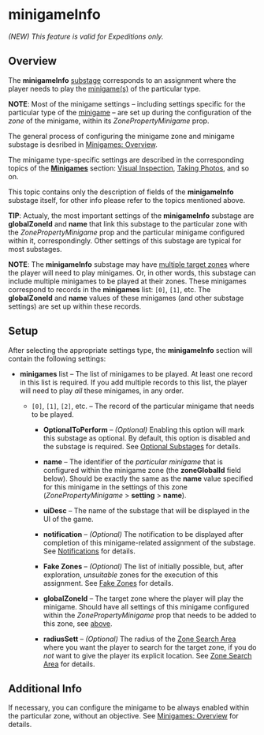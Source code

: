 # minigameInfo

*(NEW) This feature is valid for Expeditions only.*  

## Overview
The **minigameInfo** [substage][stages_and_substages] corresponds to an assignment where the player needs to play the  [minigame(s)][minigame] of the particular type.

**NOTE**: Most of the minigame settings – including settings specific for the particular type of the [minigame][minigame] – are set up during the configuration of the *zone* of the minigame, within its *ZonePropertyMinigame* prop.

The general process of configuring the minigame zone and minigame substage is desribed in [Minigames: Overview][minigame]. 

The minigame type-specific settings are described in the corresponding topics of the [**Minigames**][minigame] section: [Visual Inspection][visual_inspection], [Taking Photos][taking_photos], and so on.

This topic contains only the description of fields of the **minigameInfo** substage itself, for other info please refer to the topics mentioned above. 

**TIP**: Actualy, the most important settings of the **minigameInfo** substage are **globalZoneId** and **name** that link this substage to the particular zone with the *ZonePropertyMinigame* prop and the particular minigame configured within it, correspondingly. Other settings of this substage are typical for most substages.  

**NOTE**: The **minigameInfo** substage may have [multiple target zones][zone_related_assignments] where the player will need to play minigames. Or, in other words, this substage can include multiple minigames to be played at their zones. These minigames correspond to records in the **minigames** list: `[0]`, `[1]`, etc. The **globalZoneId** and **name** values of these minigames (and other substage settings) are set up within these records.


## Setup
After selecting the appropriate settings type, the **minigameInfo** section will contain the following settings:

-   **minigames** list – The list of minigames to be played. At least one record in this list is required. If you add multiple records to this list, the player will need to play *all* these minigames, in any order.

    -   `[0]`, `[1]`, `[2]`, etc. – The record of the particular minigame that needs to be played.

        -   **OptionalToPerform** – *(Optional)* Enabling this option will mark this substage as optional. By default, this option is disabled and the substage is required. See [Optional Substages][optional_substages] for details.

        -   **name** –  The identifier of the *particular minigame* that is configured within the minigame zone (the **zoneGloballd** field below). Should be exactly the same as the **name** value specified for this minigame in the settings of this zone (*ZonePropertyMinigame* \> **setting** \> **name**).

        -   **uiDesc** – The name of the substage that will be displayed in the UI of the game.

        -   **notification** – *(Optional)* The notification to be displayed after completion of this minigame-related assignment of the substage. See [Notifications][notifications] for details.

        -   **Fake Zones** – *(Optional)* The list of initially possible, but, after exploration, *unsuitable* zones for the execution of this assignment. See [Fake Zones][fake_zones] for details.

        -   **globalZoneId** – The target zone where the player will play the minigame. Should have all settings of this minigame configured within the *ZonePropertyMinigame* prop that needs to be added to this zone, see [above](#overview).

        -   **radiusSett** – *(Optional)* The radius of the [Zone Search Area][zone_search_area] where you want the player to search for the target zone, if you do *not* want to give the player its explicit location. See [Zone Search Area][zone_search_area] for details.

## Additional Info
If necessary, you can configure the minigame to be always enabled within the particular zone, without an objective. See [Minigames: Overview][minigame] for details.



[minigame]: ./../../../minigames/minigames_overview.md
[visual_inspection]: ./../../../minigames/visual_inspection.md
[taking_photos]: ./../../../minigames/taking_photos.md
[stages_and_substages]: ./stages_in_expeditions.md
[zone_related_assignments]: ./stages_in_expeditions.md#multiple-zone-related-assignments-within-substage
[notifications]: ./../notifications.md
[optional_substages]: ./../optional_substages.md
[fake_zones]: ./../fake_zones.md
[zone_search_area]: ./../zone_search_area.md


